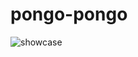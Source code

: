 # pongo-pongo
![showcase](https://raw.githubusercontent.com/k0dep/pongo-pongo/master/Img/showcase.gif)